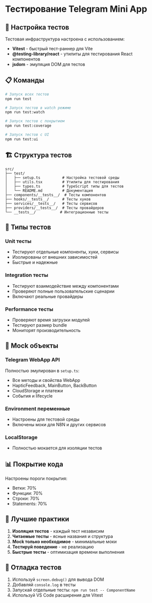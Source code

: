
# Тестирование Telegram Mini App

## 🎯 Настройка тестов

Тестовая инфраструктура настроена с использованием:
- **Vitest** - быстрый тест-раннер для Vite
- **@testing-library/react** - утилиты для тестирования React компонентов
- **jsdom** - эмуляция DOM для тестов

## 📋 Команды

```bash
# Запуск всех тестов
npm run test

# Запуск тестов в watch режиме
npm run test:watch

# Запуск тестов с покрытием
npm run test:coverage

# Запуск тестов с UI
npm run test:ui
```

## 🏗️ Структура тестов

```
src/
├── test/
│   ├── setup.ts          # Настройка тестовой среды
│   ├── utils.tsx         # Утилиты для тестирования
│   ├── types.ts          # TypeScript типы для тестов
│   └── README.md         # Документация
├── components/__tests__/  # Тесты компонентов
├── hooks/__tests__/      # Тесты хуков
├── services/__tests__/   # Тесты сервисов
├── providers/__tests__/  # Тесты провайдеров
└── __tests__/           # Интеграционные тесты
```

## 🧪 Типы тестов

### Unit тесты
- Тестируют отдельные компоненты, хуки, сервисы
- Изолированы от внешних зависимостей
- Быстрые и надежные

### Integration тесты
- Тестируют взаимодействие между компонентами
- Проверяют полные пользовательские сценарии
- Включают реальные провайдеры

### Performance тесты
- Проверяют время загрузки модулей
- Тестируют размер bundle
- Мониторят производительность

## 🔧 Mock объекты

### Telegram WebApp API
Полностью эмулирован в `setup.ts`:
- Все методы и свойства WebApp
- HapticFeedback, MainButton, BackButton
- CloudStorage и платежи
- События и lifecycle

### Environment переменные
- Настроены для тестовой среды
- Включены моки для N8N и других сервисов

### LocalStorage
- Полностью мокается для изоляции тестов

## 📊 Покрытие кода

Настроены пороги покрытия:
- Ветки: 70%
- Функции: 70%
- Строки: 70%
- Statements: 70%

## 🎨 Лучшие практики

1. **Изоляция тестов** - каждый тест независим
2. **Читаемые тесты** - ясные названия и структура
3. **Mock только необходимое** - минимальные моки
4. **Тестируй поведение** - не реализацию
5. **Быстрые тесты** - оптимизация времени выполнения

## 🐛 Отладка тестов

1. Используй `screen.debug()` для вывода DOM
2. Добавляй `console.log` в тесты
3. Запускай отдельные тесты: `npm run test -- ComponentName`
4. Используй VS Code расширения для Vitest
